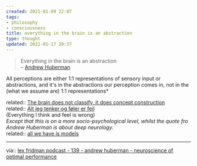 ```yaml
---
created: 2021-01-09 22:07
tags:
- philosophy
- consciousness
title: everything in the brain is an abstraction
type: thought
updated: 2021-01-17 20:37
---
```

   
>Everything in the brain is an abstraction   
>– [Andrew Huberman](./Andrew%20Huberman.md)   
   
All perceptions are either 1:1 representations of sensory input or abstractions, and it's in the abstractions our perception comes in, not in the (what we assume are) 1:1 representations*   
   
related:: [The brain does not classify, it does concept construction](/not_created.md)   
related:: [Alt jeg tenker og føler er feil](/not_created.md)   
(Everything I think and feel is wrong)     
*Except that this is on a more socio-psychological level, whilst the quote fro Andrew Huberman is about deep neurology.*   
related:: [all we have is models](/not_created.md)   
   
   
---   
via:: [lex fridman podcast - 139 - andrew huberman - neuroscience of optimal performance](/not_created.md)